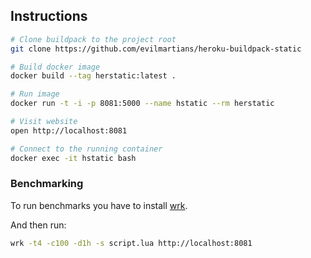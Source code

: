 ## Instructions

```sh
# Clone buildpack to the project root
git clone https://github.com/evilmartians/heroku-buildpack-static

# Build docker image
docker build --tag herstatic:latest .

# Run image
docker run -t -i -p 8081:5000 --name hstatic --rm herstatic

# Visit website
open http://localhost:8081

# Connect to the running container
docker exec -it hstatic bash
```

### Benchmarking

To run benchmarks you have to install [wrk](https://github.com/wg/wrk).

And then run:


```sh
wrk -t4 -c100 -d1h -s script.lua http://localhost:8081
```